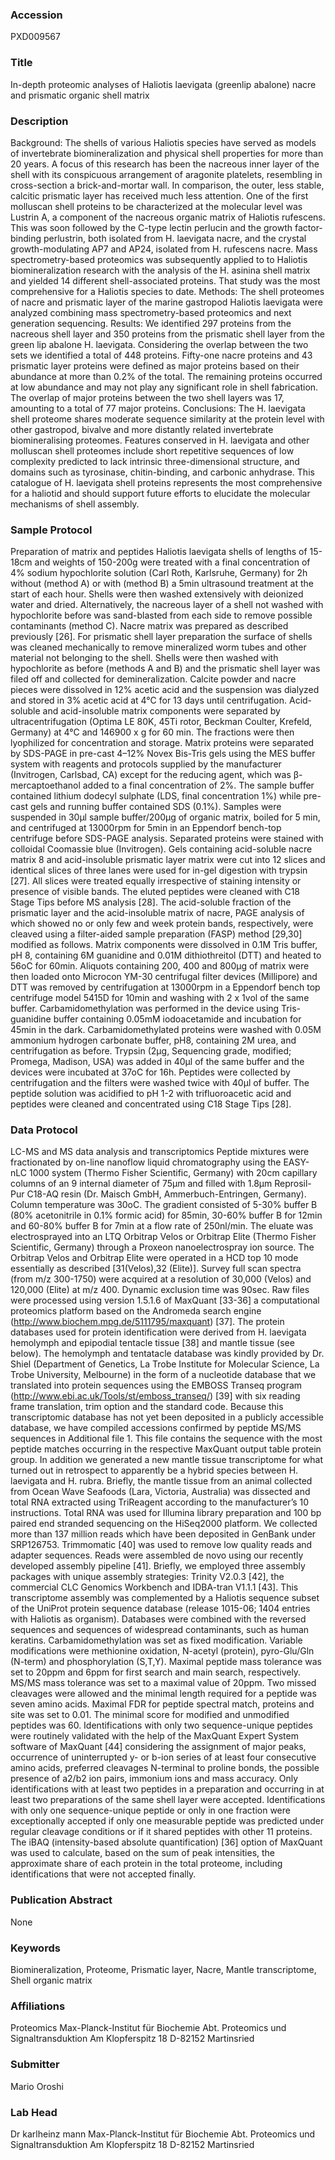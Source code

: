 ### Accession
PXD009567

### Title
In-depth proteomic analyses of Haliotis laevigata (greenlip abalone) nacre and prismatic organic shell matrix

### Description
Background: The shells of various Haliotis species have served as models of invertebrate biomineralization and physical shell properties for more than 20 years. A focus of this research has been the nacreous inner layer of the shell with its conspicuous arrangement of aragonite platelets, resembling in cross-section a brick-and-mortar wall. In comparison, the outer, less stable, calcitic prismatic layer has received much less attention. One of the first molluscan shell proteins to be characterized at the molecular level was Lustrin A, a component of the nacreous organic matrix of Haliotis rufescens. This was soon followed by the C-type lectin perlucin and the growth factor-binding perlustrin, both isolated from H. laevigata nacre, and the crystal growth-modulating AP7 and AP24, isolated from H. rufescens nacre. Mass spectrometry-based proteomics was subsequently applied to to Haliotis biomineralization research with the analysis of the H. asinina shell matrix and yielded 14 different shell-associated proteins. That study was the most comprehensive for a Haliotis species to date.  Methods: The shell proteomes of nacre and prismatic layer of the marine gastropod Haliotis laevigata were analyzed combining mass spectrometry-based proteomics and next generation sequencing. Results: We identified 297 proteins from the nacreous shell layer and 350 proteins from the prismatic shell layer from the green lip abalone H. laevigata. Considering the overlap between the two sets we identified a total of 448 proteins. Fifty-one nacre proteins and 43 prismatic layer proteins were defined as major proteins based on their abundance at more than 0.2% of the total. The remaining proteins occurred at low abundance and may not play any significant role in shell fabrication. The overlap of major proteins between the two shell layers was 17, amounting to a total of 77 major proteins.  Conclusions: The H. laevigata shell proteome shares moderate sequence similarity at the protein level with other gastropod, bivalve and more distantly related invertebrate biomineralising proteomes. Features conserved in H. laevigata and other molluscan shell proteomes include short repetitive sequences of low complexity predicted to lack intrinsic three-dimensional structure, and domains such as tyrosinase, chitin-binding, and carbonic anhydrase. This catalogue of H. laevigata shell proteins represents the most comprehensive for a haliotid and should support future efforts to elucidate the molecular mechanisms of shell assembly.

### Sample Protocol
Preparation of matrix and peptides Haliotis laevigata shells of lengths of 15-18cm and weights of 150-200g were treated with a final concentration of 4% sodium hypochlorite solution (Carl Roth, Karlsruhe, Germany) for 2h without (method A) or with (method B) a 5min ultrasound treatment at the start of each hour. Shells were then washed extensively with deionized water and dried. Alternatively, the nacreous layer of a shell not washed with hypochlorite before was sand-blasted from each side to remove possible contaminants (method C). Nacre matrix was prepared as described previously [26]. For prismatic shell layer preparation the surface of shells was cleaned mechanically to remove mineralized worm tubes and other material not belonging to the shell. Shells were then washed with hypochlorite as before (methods A and B) and the prismatic shell layer was filed off and collected for demineralization. Calcite powder and nacre pieces were dissolved in 12% acetic acid and the suspension was dialyzed and stored in 3% acetic acid at 4°C for 13 days until centrifugation. Acid-soluble and acid-insoluble matrix components were separated by ultracentrifugation (Optima LE 80K, 45Ti rotor, Beckman Coulter, Krefeld, Germany) at 4°C and 146900 x g for 60 min. The fractions were then lyophilized for concentration and storage. Matrix proteins were separated by SDS-PAGE in pre-cast 4–12% Novex Bis-Tris gels using the MES buffer system with reagents and protocols supplied by the manufacturer (Invitrogen, Carlsbad, CA) except for the reducing agent, which was β-mercaptoethanol added to a final concentration of 2%. The sample buffer contained lithium dodecyl sulphate (LDS, final concentration 1%) while pre-cast gels and running buffer contained SDS (0.1%). Samples were suspended in 30μl sample buffer/200μg of organic matrix, boiled for 5 min, and centrifuged at 13000rpm for 5min in an Eppendorf bench-top centrifuge before SDS-PAGE analysis. Separated proteins were stained with colloidal Coomassie blue (Invitrogen). Gels containing acid-soluble nacre matrix 8 and acid-insoluble prismatic layer matrix were cut into 12 slices and identical slices of three lanes were used for in-gel digestion with trypsin [27]. All slices were treated equally irrespective of staining intensity or presence of visible bands. The eluted peptides were cleaned with C18 Stage Tips before MS analysis [28]. The acid-soluble fraction of the prismatic layer and the acid-insoluble matrix of nacre, PAGE analysis of which showed no or only few and week protein bands, respectively, were cleaved using a filter-aided sample preparation (FASP) method [29,30] modified as follows. Matrix components were dissolved in 0.1M Tris buffer, pH 8, containing 6M guanidine and 0.01M dithiothreitol (DTT) and heated to 56oC for 60min. Aliquots containing 200, 400 and 800μg of matrix were then loaded onto Microcon YM-30 centrifugal filter devices (Millipore) and DTT was removed by centrifugation at 13000rpm in a Eppendorf bench top centrifuge model 5415D for 10min and washing with 2 x 1vol of the same buffer. Carbamidomethylation was performed in the device using Tris-guanidine buffer containing 0.05mM iodoacetamide and incubation for 45min in the dark. Carbamidomethylated proteins were washed with 0.05M ammonium hydrogen carbonate buffer, pH8, containing 2M urea, and centrifugation as before. Trypsin (2μg, Sequencing grade, modified; Promega, Madison, USA) was added in 40μl of the same buffer and the devices were incubated at 37oC for 16h. Peptides were collected by centrifugation and the filters were washed twice with 40μl of buffer. The peptide solution was acidified to pH 1-2 with trifluoroacetic acid and peptides were cleaned and concentrated using C18 Stage Tips [28].

### Data Protocol
LC-MS and MS data analysis and transcriptomics Peptide mixtures were fractionated by on-line nanoflow liquid chromatography using the EASY-nLC 1000 system (Thermo Fisher Scientific, Germany) with 20cm capillary columns of an 9 internal diameter of 75μm and filled with 1.8μm Reprosil-Pur C18-AQ resin (Dr. Maisch GmbH, Ammerbuch-Entringen, Germany). Column temperature was 30oC. The gradient consisted of 5-30% buffer B (80% acetonitrile in 0.1% formic acid) for 85min, 30-60% buffer B for 12min and 60-80% buffer B for 7min at a flow rate of 250nl/min. The eluate was electrosprayed into an LTQ Orbitrap Velos or Orbitrap Elite (Thermo Fisher Scientific, Germany) through a Proxeon nanoelectrospray ion source. The Orbitrap Velos and Orbitrap Elite were operated in a HCD top 10 mode essentially as described [31(Velos),32 (Elite)]. Survey full scan spectra (from m/z 300-1750) were acquired at a resolution of 30,000 (Velos) and 120,000 (Elite) at m/z 400. Dynamic exclusion time was 90sec. Raw files were processed using version 1.5.1.6 of MaxQuant [33-36] a computational proteomics platform based on the Andromeda search engine (http://www.biochem.mpg.de/5111795/maxquant) [37]. The protein databases used for protein identification were derived from H. laevigata hemolymph and epipodial tentacle tissue [38] and mantle tissue (see below). The hemolymph and tentatacle database was kindly provided by Dr. Shiel (Department of Genetics, La Trobe Institute for Molecular Science, La Trobe University, Melbourne) in the form of a nucleotide database that we translated into protein sequences using the EMBOSS Transeq program (http://www.ebi.ac.uk/Tools/st/emboss_transeq/) [39] with six reading frame translation, trim option and the standard code. Because this transcriptomic database has not yet been deposited in a publicly accessible database, we have compiled accessions confirmed by peptide MS/MS sequences in Additional file 1. This file contains the sequence with the most peptide matches occurring in the respective MaxQuant output table protein group. In addition we generated a new mantle tissue transcriptome for what turned out in retrospect to apparently be a hybrid species between H. laevigata and H. rubra. Briefly, the mantle tissue from an animal collected from Ocean Wave Seafoods (Lara, Victoria, Australia) was dissected and total RNA extracted using TriReagent according to the manufacturer’s 10 instructions. Total RNA was used for Illumina library preparation and 100 bp paired end stranded sequencing on the HiSeq2000 platform. We collected more than 137 million reads which have been deposited in GenBank under SRP126753. Trimmomatic [40] was used to remove low quality reads and adapter sequences. Reads were assembled de novo using our recently developed assembly pipeline [41]. Briefly, we employed three assembly packages with unique assembly strategies: Trinity V2.0.3 [42], the commercial CLC Genomics Workbench and IDBA-tran V1.1.1 [43]. This transcriptome assembly was complemented by a Haliotis sequence subset of the UniProt protein sequence database (release 1015-06; 1404 entries with Haliotis as organism). Databases were combined with the reversed sequences and sequences of widespread contaminants, such as human keratins. Carbamidomethylation was set as fixed modification. Variable modifications were methionine oxidation, N-acetyl (protein), pyro-Glu/Gln (N-term) and phosphorylation (S,T,Y). Maximal peptide mass tolerance was set to 20ppm and 6ppm for first search and main search, respectively. MS/MS mass tolerance was set to a maximal value of 20ppm. Two missed cleavages were allowed and the minimal length required for a peptide was seven amino acids. Maximal FDR for peptide spectral match, proteins and site was set to 0.01. The minimal score for modified and unmodified peptides was 60. Identifications with only two sequence-unique peptides were routinely validated with the help of the MaxQuant Expert System software of MaxQuant [44] considering the assignment of major peaks, occurrence of uninterrupted y- or b-ion series of at least four consecutive amino acids, preferred cleavages N-terminal to proline bonds, the possible presence of a2/b2 ion pairs, immonium ions and mass accuracy. Only identifications with at least two peptides in a preparation and occurring in at least two preparations of the same shell layer were accepted. Identifications with only one sequence-unique peptide or only in one fraction were exceptionally accepted if only one measurable peptide was predicted under regular cleavage conditions or if it shared peptides with other 11 proteins. The iBAQ (intensity-based absolute quantification) [36] option of MaxQuant was used to calculate, based on the sum of peak intensities, the approximate share of each protein in the total proteome, including identifications that were not accepted finally.

### Publication Abstract
None

### Keywords
Biomineralization, Proteome, Prismatic layer, Nacre, Mantle transcriptome, Shell organic matrix

### Affiliations
Proteomics
Max-Planck-Institut für Biochemie Abt. Proteomics und Signaltransduktion Am Klopferspitz 18 D-82152 Martinsried

### Submitter
Mario Oroshi

### Lab Head
Dr karlheinz mann
Max-Planck-Institut für Biochemie Abt. Proteomics und Signaltransduktion Am Klopferspitz 18 D-82152 Martinsried



